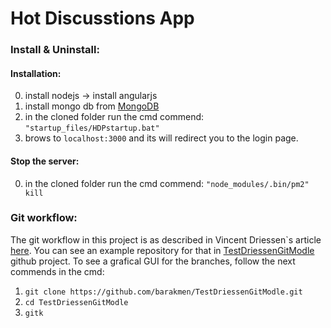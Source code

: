 # Hot Discusstions App

### Install & Uninstall:
#### Installation:

0. install nodejs -> install angularjs
1. install mongo db from [MongoDB](https://www.mongodb.com/)
3. in the cloned folder run the cmd commend: `"startup_files/HDPstartup.bat"`
4. brows to `localhost:3000` and its will redirect you to the login page.

#### Stop the server:

0. in the cloned folder run the cmd commend: `"node_modules/.bin/pm2" kill`




### Git workflow:
The git workflow in this project is as described in Vincent Driessen`s article [here](http://nvie.com/posts/a-successful-git-branching-model/).
You can see an example repository for that in [TestDriessenGitModle](https://github.com/barakmen/TestDriessenGitModle) github project.
To see a grafical GUI for the branches, follow the next commends in the cmd:
1. `git clone https://github.com/barakmen/TestDriessenGitModle.git`
2. `cd TestDriessenGitModle`
3. `gitk`

